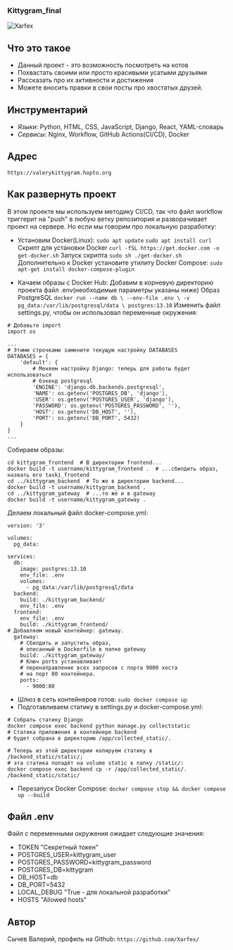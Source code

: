### Kittygram_final

![Xarfex](https://github.com/Xarfex/kittygram_final/actions/workflows/main.yml/badge.svg)

## Что это такое
- Данный проект - это возможность посмотреть на котов
- Похвастать своими или просто красивыми усатыми друзьями
- Рассказать про их активности и достижения
- Можете вносить правки в свои посты про хвостатых друзей.

## Инструментарий
- *Языки*: Python, HTML, CSS, JavaScript, Django, React, YAML-словарь
- *Сервисы*: Nginx, Workflow, GitHub Actions(CI/CD), Docker

## Адрес
```https://valerykittygram.hopto.org```

## Как развернуть проект
В этом проекте мы используем методику CI/CD, так что файл workflow триггерит на "push" в любую ветку репозитория и разворачивает проект на сервере.
Но если мы говорим про локальную разработку:
- Установим Docker(Linux):
`sudo apt update`
`sudo apt install curl`
Скрипт для установки Docker
`curl -fSL https://get.docker.com -o get-docker.sh`
Запуск скрипта `sudo sh ./get-docker.sh`
Дополнительно к Docker установите утилиту Docker Compose: `sudo apt-get install docker-compose-plugin`

- Качаем образы с Docker Hub:
Добавим в корневую директорию проекта файл .env(необходимые параметры указаны ниже)
Образ PostgreSQL `docker run --name db \
                --env-file .env \
                -v pg_data:/var/lib/postgresql/data \
                postgres:13.10`
Изменить файл settings.py, чтобы он использовал переменные окружения:
```
# Добавьте import
import os

...
# Этими строчками замените текущую настройку DATABASES
DATABASES = {
    'default': {
        # Меняем настройку Django: теперь для работы будет использоваться
        # бэкенд postgresql
        'ENGINE': 'django.db.backends.postgresql',
        'NAME': os.getenv('POSTGRES_DB', 'django'),
        'USER': os.getenv('POSTGRES_USER', 'django'),
        'PASSWORD': os.getenv('POSTGRES_PASSWORD', ''),
        'HOST': os.getenv('DB_HOST', ''),
        'PORT': os.getenv('DB_PORT', 5432)
    }
}
...
```
Собираем образы: 
```
cd kittygram_frontend  # В директории frontend...
docker build -t username/kittygram_frontend .  # ...сбилдить образ, назвать его taski_frontend
cd ../kittygram_backend  # То же в директории backend...
docker build -t username/kittygram_backend .
cd ../kittygram_gateway  # ...то же и в gateway
docker build -t username/kittygram_gateway .
```
Делаем локальный файл docker-compose.yml:
```
version: '3'

volumes:
  pg_data:

services:
  db:
    image: postgres:13.10
    env_file: .env
    volumes:
      - pg_data:/var/lib/postgresql/data
  backend:
    build: ./kittygram_backend/
    env_file: .env
  frontend:
    env_file: .env
    build: ./kittygram_frontend/
# Добавляем новый контейнер: gateway.
  gateway:
    # Сбилдить и запустить образ, 
    # описанный в Dockerfile в папке gateway
    build: ./kittygram_gateway/
    # Ключ ports устанавливает
    # перенаправление всех запросов с порта 9000 хоста
    # на порт 80 контейнера.
    ports:
      - 9000:80
```
- Шлюз в сеть контейнеров готов: `sudo docker compose up`
- Подготавливаем статику в settings.py и docker-compose.yml:
```
# Собрать статику Django
docker compose exec backend python manage.py collectstatic
# Статика приложения в контейнере backend 
# будет собрана в директорию /app/collected_static/.

# Теперь из этой директории копируем статику в /backend_static/static/;
# эта статика попадёт на volume static в папку /static/:
docker compose exec backend cp -r /app/collected_static/. /backend_static/static/
```
- Перезапуск Docker Compose: `docker compose stop && docker compose up --build`


## Файл .env
Файл с переменными окружения ожидает следующие значения:
- TOKEN "Секретный токен"
- POSTGRES_USER=kittygram_user
- POSTGRES_PASSWORD=kittygram_password
- POSTGRES_DB=kittygram
- DB_HOST=db
- DB_PORT=5432
- LOCAL_DEBUG "True - для локальной разработки"
- HOSTS "Allowed hosts"

## Автор
Сычев Валерий, профиль на Github: `https://github.com/Xarfex/`
